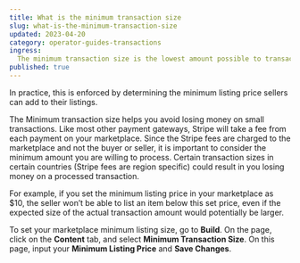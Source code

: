 ```yaml
---
title: What is the minimum transaction size
slug: what-is-the-minimum-transaction-size
updated: 2023-04-20
category: operator-guides-transactions
ingress:
  The minimum transaction size is the lowest amount possible to transact through your marketplace.
published: true
---
```



In practice, this is enforced by determining the minimum listing price sellers can add to their listings.

The Minimum transaction size helps you avoid losing money on small transactions. Like most other payment gateways, Stripe will take a fee from each payment on your marketplace. Since the Stripe fees are charged to the marketplace and not the buyer or seller, it is important to consider the minimum amount you are willing to process. Certain transaction sizes in certain countries (Stripe fees are region specific) could result in you losing money on a processed transaction.  

For example, if you set the minimum listing price in your marketplace as $10, the seller won’t be able to list an item below this set price, even if the expected size of the actual transaction amount would potentially be larger.

To set your marketplace minimum listing size, go to **Build**. On the page, click on the **Content** tab, and select **Minimum Transaction Size**. On this page, input your **Minimum Listing Price** and **Save Changes**.
